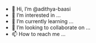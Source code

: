 - 👋 Hi, I’m @adithya-baasi
- 👀 I’m interested in ...
- 🌱 I’m currently learning ...
- 💞️ I’m looking to collaborate on ...
- 📫 How to reach me ...

<!---
adithya-baasi/adithya-baasi is a ✨ special ✨ repository because its `README.md` (this file) appears on your GitHub profile.
You can click the Preview link to take a look at your changes.
--->
